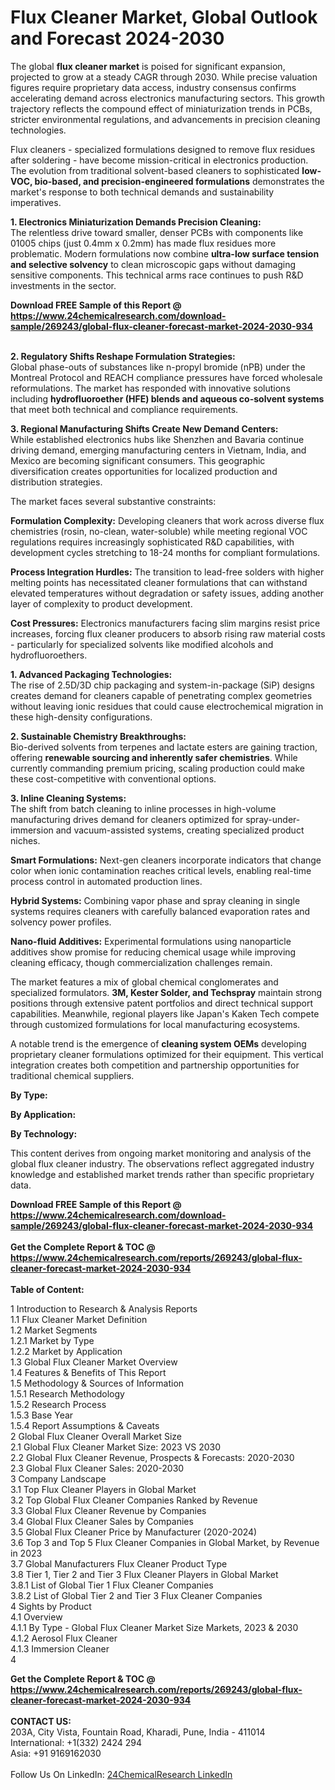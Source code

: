 <h1>Flux Cleaner Market, Global Outlook and Forecast 2024-2030</h1><p>The global <strong>flux cleaner market</strong> is poised for significant expansion, projected to grow at a steady CAGR through 2030. While precise valuation figures require proprietary data access, industry consensus confirms accelerating demand across electronics manufacturing sectors. This growth trajectory reflects the compound effect of miniaturization trends in PCBs, stricter environmental regulations, and advancements in precision cleaning technologies.</p><p>Flux cleaners - specialized formulations designed to remove flux residues after soldering - have become mission-critical in electronics production. The evolution from traditional solvent-based cleaners to sophisticated <strong>low-VOC, bio-based, and precision-engineered formulations</strong> demonstrates the market's response to both technical demands and sustainability imperatives.</p><p><strong>1. Electronics Miniaturization Demands Precision Cleaning:</strong><br>
The relentless drive toward smaller, denser PCBs with components like 01005 chips (just 0.4mm x 0.2mm) has made flux residues more problematic. Modern formulations now combine <strong>ultra-low surface tension and selective solvency</strong> to clean microscopic gaps without damaging sensitive components. This technical arms race continues to push R&amp;D investments in the sector.</p><div><b>Download FREE Sample of this Report @ 
            <a href="https://www.24chemicalresearch.com/download-sample/269243/global-flux-cleaner-forecast-market-2024-2030-934">
            https://www.24chemicalresearch.com/download-sample/269243/global-flux-cleaner-forecast-market-2024-2030-934</a></b></div><br><p><strong>2. Regulatory Shifts Reshape Formulation Strategies:</strong><br>
Global phase-outs of substances like n-propyl bromide (nPB) under the Montreal Protocol and REACH compliance pressures have forced wholesale reformulations. The market has responded with innovative solutions including <strong>hydrofluoroether (HFE) blends and aqueous co-solvent systems</strong> that meet both technical and compliance requirements.</p><p><strong>3. Regional Manufacturing Shifts Create New Demand Centers:</strong><br>
While established electronics hubs like Shenzhen and Bavaria continue driving demand, emerging manufacturing centers in Vietnam, India, and Mexico are becoming significant consumers. This geographic diversification creates opportunities for localized production and distribution strategies.</p><p>The market faces several substantive constraints:</p><p><strong>Formulation Complexity:</strong> Developing cleaners that work across diverse flux chemistries (rosin, no-clean, water-soluble) while meeting regional VOC regulations requires increasingly sophisticated R&amp;D capabilities, with development cycles stretching to 18-24 months for compliant formulations.</p><p><strong>Process Integration Hurdles:</strong> The transition to lead-free solders with higher melting points has necessitated cleaner formulations that can withstand elevated temperatures without degradation or safety issues, adding another layer of complexity to product development.</p><p><strong>Cost Pressures:</strong> Electronics manufacturers facing slim margins resist price increases, forcing flux cleaner producers to absorb rising raw material costs - particularly for specialized solvents like modified alcohols and hydrofluoroethers.</p><p><strong>1. Advanced Packaging Technologies:</strong><br>
The rise of 2.5D/3D chip packaging and system-in-package (SiP) designs creates demand for cleaners capable of penetrating complex geometries without leaving ionic residues that could cause electrochemical migration in these high-density configurations.</p><p><strong>2. Sustainable Chemistry Breakthroughs:</strong><br>
Bio-derived solvents from terpenes and lactate esters are gaining traction, offering <strong>renewable sourcing and inherently safer chemistries</strong>. While currently commanding premium pricing, scaling production could make these cost-competitive with conventional options.</p><p><strong>3. Inline Cleaning Systems:</strong><br>
The shift from batch cleaning to inline processes in high-volume manufacturing drives demand for cleaners optimized for spray-under-immersion and vacuum-assisted systems, creating specialized product niches.</p><p><strong>Smart Formulations:</strong> Next-gen cleaners incorporate indicators that change color when ionic contamination reaches critical levels, enabling real-time process control in automated production lines.</p><p><strong>Hybrid Systems:</strong> Combining vapor phase and spray cleaning in single systems requires cleaners with carefully balanced evaporation rates and solvency power profiles.</p><p><strong>Nano-fluid Additives:</strong> Experimental formulations using nanoparticle additives show promise for reducing chemical usage while improving cleaning efficacy, though commercialization challenges remain.</p><p>The market features a mix of global chemical conglomerates and specialized formulators. <strong>3M, Kester Solder, and Techspray</strong> maintain strong positions through extensive patent portfolios and direct technical support capabilities. Meanwhile, regional players like Japan's Kaken Tech compete through customized formulations for local manufacturing ecosystems.</p><p>A notable trend is the emergence of <strong>cleaning system OEMs</strong> developing proprietary cleaner formulations optimized for their equipment. This vertical integration creates both competition and partnership opportunities for traditional chemical suppliers.</p><p><strong>By Type:</strong></p><p><strong>By Application:</strong></p><p><strong>By Technology:</strong></p><p>This content derives from ongoing market monitoring and analysis of the global flux cleaner industry. The observations reflect aggregated industry knowledge and established market trends rather than specific proprietary data.</p><div><b>Download FREE Sample of this Report @ 
            <a href="https://www.24chemicalresearch.com/download-sample/269243/global-flux-cleaner-forecast-market-2024-2030-934">
            https://www.24chemicalresearch.com/download-sample/269243/global-flux-cleaner-forecast-market-2024-2030-934</a></b></div><br><div><b>Get the Complete Report & TOC @ 
            <a href="https://www.24chemicalresearch.com/reports/269243/global-flux-cleaner-forecast-market-2024-2030-934">
            https://www.24chemicalresearch.com/reports/269243/global-flux-cleaner-forecast-market-2024-2030-934</a></b></div><br>
            <b>Table of Content:</b><p>1 Introduction to Research & Analysis Reports<br />
    1.1 Flux Cleaner Market Definition<br />
    1.2 Market Segments<br />
        1.2.1 Market by Type<br />
        1.2.2 Market by Application<br />
    1.3 Global Flux Cleaner Market Overview<br />
    1.4 Features & Benefits of This Report<br />
    1.5 Methodology & Sources of Information<br />
        1.5.1 Research Methodology<br />
        1.5.2 Research Process<br />
        1.5.3 Base Year<br />
        1.5.4 Report Assumptions & Caveats<br />
2 Global Flux Cleaner Overall Market Size<br />
    2.1 Global Flux Cleaner Market Size: 2023 VS 2030<br />
    2.2 Global Flux Cleaner Revenue, Prospects & Forecasts: 2020-2030<br />
    2.3 Global Flux Cleaner Sales: 2020-2030<br />
3 Company Landscape<br />
    3.1 Top Flux Cleaner Players in Global Market<br />
    3.2 Top Global Flux Cleaner Companies Ranked by Revenue<br />
    3.3 Global Flux Cleaner Revenue by Companies<br />
    3.4 Global Flux Cleaner Sales by Companies<br />
    3.5 Global Flux Cleaner Price by Manufacturer (2020-2024)<br />
    3.6 Top 3 and Top 5 Flux Cleaner Companies in Global Market, by Revenue in 2023<br />
    3.7 Global Manufacturers Flux Cleaner Product Type<br />
    3.8 Tier 1, Tier 2 and Tier 3 Flux Cleaner Players in Global Market<br />
        3.8.1 List of Global Tier 1 Flux Cleaner Companies<br />
        3.8.2 List of Global Tier 2 and Tier 3 Flux Cleaner Companies<br />
4 Sights by Product<br />
    4.1 Overview<br />
        4.1.1 By Type - Global Flux Cleaner Market Size Markets, 2023 & 2030<br />
        4.1.2 Aerosol Flux Cleaner<br />
        4.1.3 Immersion Cleaner<br />
        4</p><div><b>Get the Complete Report & TOC @ 
            <a href="https://www.24chemicalresearch.com/reports/269243/global-flux-cleaner-forecast-market-2024-2030-934">
            https://www.24chemicalresearch.com/reports/269243/global-flux-cleaner-forecast-market-2024-2030-934</a></b></div><br><b>CONTACT US:</b><br>
            203A, City Vista, Fountain Road, Kharadi, Pune, India - 411014<br>
            International: +1(332) 2424 294<br>
            Asia: +91 9169162030 <br><br>
            Follow Us On LinkedIn: <a href="https://www.linkedin.com/company/24chemicalresearch/">24ChemicalResearch LinkedIn</a>